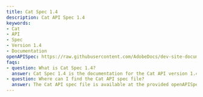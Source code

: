 ```yaml
---
title: Cat Spec 1.4
description: Cat API Spec 1.4
keywords:
- Cat
- API
- Spec
- Version 1.4
- Documentation
openAPISpec: https://raw.githubusercontent.com/AdobeDocs/dev-site-documentation-template/main/static/petstore.json
faqs:
- question: What is Cat Spec 1.4?
  answer: Cat Spec 1.4 is the documentation for the Cat API version 1.4, outlining its endpoints and usage.
- question: Where can I find the Cat API spec file?
  answer: The Cat API spec file is available at the provided openAPISpec URL and can be used for reference and integration.
---
```

 
